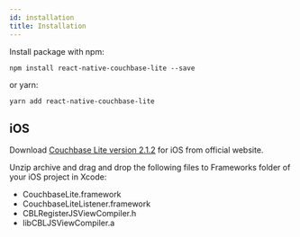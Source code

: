 ```yaml
---
id: installation
title: Installation
---
```

Install package with npm:
```
npm install react-native-couchbase-lite --save
```
or yarn:
```
yarn add react-native-couchbase-lite
```
## iOS
Download [Couchbase Lite version 2.1.2](https://www.couchbase.com/downloads?family=mobile) for iOS from official website.

Unzip archive and drag and drop the following files to Frameworks folder of your iOS project in Xcode:
- CouchbaseLite.framework
- CouchbaseLiteListener.framework
- CBLRegisterJSViewCompiler.h
- libCBLJSViewCompiler.a

